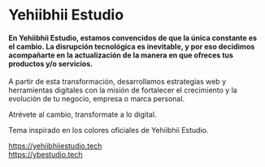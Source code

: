 # Yehiibhii Estudio

#### En Yehiibhii Estudio, estamos convencidos de que la única constante es el cambio. La disrupción tecnológica es inevitable, y por eso decidimos acompañarte en la actualización de la manera en que ofreces tus productos y/o servicios.

A partir de esta transformación, desarrollamos estrategias web y herramientas digitales con la misión de fortalecer el crecimiento y la evolución de tu negocio, empresa o marca personal.

Atrévete al cambio, transformate a lo digital.

Tema inspirado en los colores oficiales de Yehiibhii Estudio.

https://yehiibhiiestudio.tech <br>
https://ybestudio.tech
